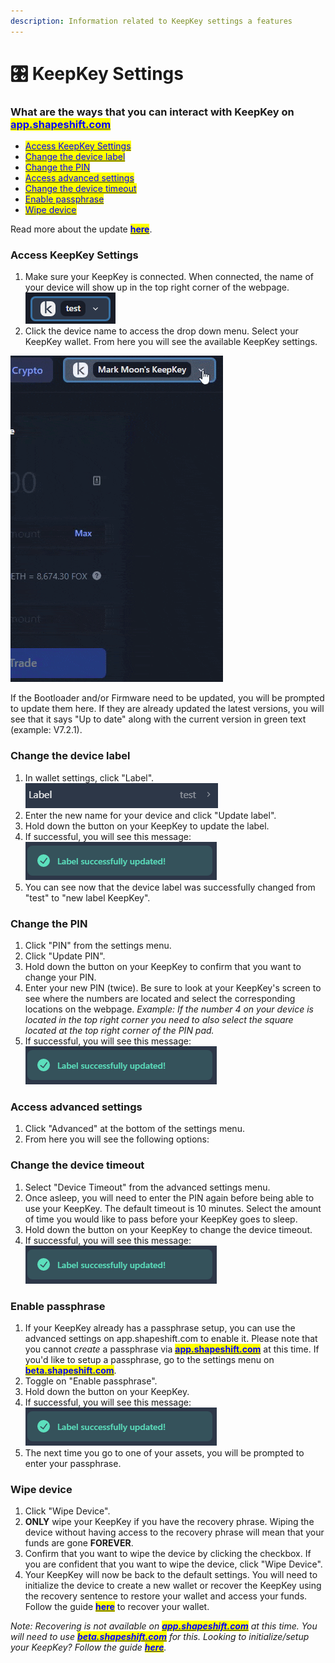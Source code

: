 ```yaml
---
description: Information related to KeepKey settings a features
---
```


# 🎛 KeepKey Settings

### What are the ways that you can interact with KeepKey on [<mark style="color:blue;">app.shapeshift.com</mark>](https://www.app.shapeshift.com)<mark style="color:blue;"></mark>

* [<mark style="color:blue;">Access KeepKey Settings</mark>](keepkey-settings.md#access-keepkey-settings)<mark style="color:blue;"></mark>
* <mark style="color:blue;"></mark>[<mark style="color:blue;">Change the device label</mark>](keepkey-settings.md#change-the-device-label)<mark style="color:blue;"></mark>
* <mark style="color:blue;"></mark>[<mark style="color:blue;">Change the PIN</mark>](keepkey-settings.md#change-the-pin)<mark style="color:blue;"></mark>
* <mark style="color:blue;"></mark>[<mark style="color:blue;">Access advanced settings</mark>](keepkey-settings.md#access-advanced-settings)<mark style="color:blue;"></mark>
* <mark style="color:blue;"></mark>[<mark style="color:blue;">Change the device timeout</mark>](keepkey-settings.md#change-the-device-timeout)<mark style="color:blue;"></mark>
* <mark style="color:blue;"></mark>[<mark style="color:blue;">Enable passphrase</mark>](keepkey-settings.md#enable-passphrase)<mark style="color:blue;"></mark>
* <mark style="color:blue;"></mark>[<mark style="color:blue;">Wipe device</mark>](keepkey-settings.md#wipe-device)<mark style="color:blue;"></mark>

Read more about the update [<mark style="color:blue;">**here**</mark>](https://shapeshift.com/library/shapeshifts-keepkey-support-grows).

### Access KeepKey Settings

1. Make sure your KeepKey is connected. When connected, the name of your device will show up in the top right corner of the webpage. ![](../../.gitbook/assets/kksetting1.png)
2. Click the device name to access the drop down menu. Select your KeepKey wallet. From here you will see the available KeepKey settings.

![Gif of navigating to Advance settings](../../.gitbook/assets/kksettingsgif.gif)

If the Bootloader and/or Firmware need to be updated, you will be prompted to update them here. If they are already updated the latest versions, you will see that it says "Up to date" along with the current version in green text (example: V7.2.1).

### &#x20;Change the device label

1. In wallet settings, click "Label". <img src="../../.gitbook/assets/label.png" alt="" data-size="line">
2. Enter the new name for your device and click "Update label".&#x20;
3. Hold down the button on your KeepKey to update the label.
4. If successful, you will see this message: <img src="../../.gitbook/assets/KeepKey success msg.png" alt="" data-size="line">
5. You can see now that the device label was successfully changed from "test" to "new label KeepKey".

### Change the PIN

1. Click "PIN" from the settings menu.
2. Click "Update PIN".
3. Hold down the button on your KeepKey to confirm that you want to change your PIN.
4. Enter your new PIN (twice). Be sure to look at your KeepKey's screen to see where the numbers are located and select the corresponding locations on the webpage. _Example: If the number 4 on your device is located in the top right corner you need to also select the square located at the top right corner of the PIN pad._
5. If successful, you will see this message: <img src="../../.gitbook/assets/KeepKey success msg.png" alt="" data-size="line">

### Access advanced settings

1. Click "Advanced" at the bottom of the settings menu.
2. From here you will see the following options:

### Change the device timeout

1. Select "Device Timeout" from the advanced settings menu.
2. Once asleep, you will need to enter the PIN again before being able to use your KeepKey. The default timeout is 10 minutes. Select the amount of time you would like to pass before your KeepKey goes to sleep.
3. Hold down the button on your KeepKey to change the device timeout.
4. If successful, you will see this message: <img src="../../.gitbook/assets/KeepKey success msg.png" alt="" data-size="line">

### Enable passphrase

1. If your KeepKey already has a passphrase setup, you can use the advanced settings on app.shapeshift.com to enable it. Please note that you cannot _create_ a passphrase via [<mark style="color:blue;">**app.shapeshift.com**</mark>](https://app.shapeshift.com/dashboard#/dashboard) at this time. If you'd like to setup a passphrase, go to the settings menu on [<mark style="color:blue;">**beta.shapeshift.com**</mark>](https://beta.shapeshift.com/).
2. Toggle on "Enable passphrase".
3. Hold down the button on your KeepKey.
4. If successful, you will see this message: <img src="../../.gitbook/assets/KeepKey success msg.png" alt="" data-size="line">
5. The next time you go to one of your assets, you will be prompted to enter your passphrase.

### Wipe device

1. Click "Wipe Device".
2. **ONLY** wipe your KeepKey if you have the recovery phrase. Wiping the device without having access to the recovery phrase will mean that your funds are gone **FOREVER**.
3. Confirm that you want to wipe the device by clicking the checkbox. If you are confident that you want to wipe the device, click "Wipe Device".
4. Your KeepKey will now be back to the default settings. You will need to initialize the device to create a new wallet or recover the KeepKey using the recovery sentence to restore your wallet and access your funds. Follow the guide [<mark style="color:blue;">**here**</mark>](https://shapeshift.zendesk.com/hc/en-us/articles/360014555779-How-Do-I-Recover-On-My-KeepKey-) to recover your wallet.

_Note: Recovering is not available on_ [_<mark style="color:blue;">**app.shapeshift.com**</mark>_](https://app.shapeshift.com/dashboard#/dashboard) _at this time. You will need to use_ [_<mark style="color:blue;">**beta.shapeshift.com**</mark>_](https://beta.shapeshift.com/) _for this. Looking to initialize/setup your KeepKey? Follow the guide_ [_<mark style="color:blue;">**here**</mark>_](https://shapeshift.zendesk.com/hc/en-us/articles/360005605540-Getting-Started-with-beta-shapeshift-com-and-KeepKey)_._

